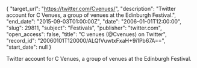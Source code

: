 {
  "target_url": "https://twitter.com/Cvenues/", 
  "description": "Twitter account for C Venues, a group of venues at the Edinburgh Festival.", 
  "end_date": "2015-09-03T01:00:00Z", 
  "date": "2006-01-01T12:00:00", 
  "slug": 29811, 
  "subject": "Festivals", 
  "publisher": "twitter.com", 
  "open_access": false, 
  "title": "C venues (@Cvenues) on Twitter", 
  "record_id": "20060101T120000/ALQfVuwtxFxaH+9i1Pb67A==", 
  "start_date": null
}

Twitter account for C Venues, a group of venues at the Edinburgh Festival.